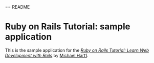 == README

# Ruby on Rails Tutorial: sample application

This is the sample application for the
[*Ruby on Rails Tutorial:
Learn Web Development with Rails*](http://www.railstutorial.org/)
by [Michael Hart1](http://www.michaelhart1.com/).
